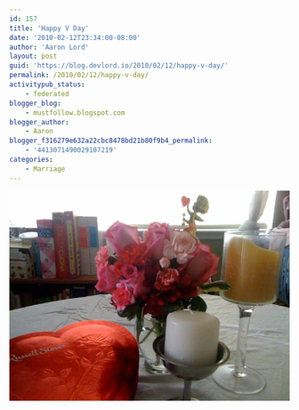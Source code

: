 ```yaml
---
id: 157
title: 'Happy V Day'
date: '2010-02-12T23:34:00-08:00'
author: 'Aaron Lord'
layout: post
guid: 'https://blog.devlord.io/2010/02/12/happy-v-day/'
permalink: /2010/02/12/happy-v-day/
activitypub_status:
    - federated
blogger_blog:
    - mustfollow.blogspot.com
blogger_author:
    - Aaron
blogger_f316279e632a22cbc8478bd21b80f9b4_permalink:
    - '4413071490029107219'
categories:
    - Marriage
---
```


<p class="mobile-photo"><a href="/assets/img/2011/10/photo-715000.jpg"><img src="/assets/img/2011/10/photo-715000.jpg?w=300" border="0" alt="" /></a></p>